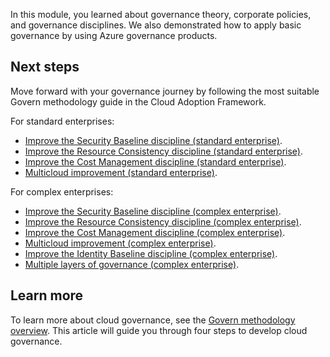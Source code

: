 In this module, you learned about governance theory, corporate policies, and governance disciplines. We also demonstrated how to apply basic governance by using Azure governance products.

## Next steps

Move forward with your governance journey by following the most suitable Govern methodology guide in the Cloud Adoption Framework.

For standard enterprises:

- [Improve the Security Baseline discipline (standard enterprise)](https://docs.microsoft.com/azure/cloud-adoption-framework/govern/guides/standard/security-baseline-improvement?azure-portal=true).
- [Improve the Resource Consistency discipline (standard enterprise)](https://docs.microsoft.com/azure/cloud-adoption-framework/govern/guides/standard/resource-consistency-improvement?azure-portal=true).
- [Improve the Cost Management discipline (standard enterprise)](https://docs.microsoft.com/azure/cloud-adoption-framework/govern/guides/standard/cost-management-improvement?azure-portal=true).
- [Multicloud improvement (standard enterprise)](https://docs.microsoft.com/azure/cloud-adoption-framework/govern/guides/standard/multicloud-improvement?azure-portal=true).

For complex enterprises:

- [Improve the Security Baseline discipline (complex enterprise)](https://docs.microsoft.com/azure/cloud-adoption-framework/govern/guides/complex/security-baseline-improvement?azure-portal=true).
- [Improve the Resource Consistency discipline (complex enterprise)](https://docs.microsoft.com/azure/cloud-adoption-framework/govern/guides/complex/resource-consistency-improvement?azure-portal=true).
- [Improve the Cost Management discipline (complex enterprise)](https://docs.microsoft.com/azure/cloud-adoption-framework/govern/guides/complex/cost-management-improvement?azure-portal=true).
- [Multicloud improvement (complex enterprise)](https://docs.microsoft.com/azure/cloud-adoption-framework/govern/guides/complex/multicloud-improvement?azure-portal=true).
- [Improve the Identity Baseline discipline (complex enterprise)](https://docs.microsoft.com/azure/cloud-adoption-framework/govern/guides/complex/identity-baseline-improvement?azure-portal=true).
- [Multiple layers of governance (complex enterprise)](https://docs.microsoft.com/azure/cloud-adoption-framework/govern/guides/complex/multiple-layers-of-governance?azure-portal=true).

## Learn more

To learn more about cloud governance, see the [Govern methodology overview](https://docs.microsoft.com/azure/cloud-adoption-framework/govern/?azure-portal=true?). This article will guide you through four steps to develop cloud governance.
